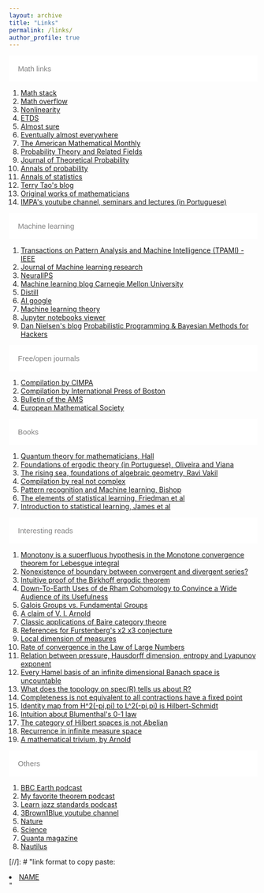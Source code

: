 ```yaml
---
layout: archive
title: "Links"
permalink: /links/
author_profile: true
---
```



<html>
<head>
<meta name="viewport" content="width=device-width, initial-scale=1">
<style>
.collapsible {
  background-color: #ffffff;
  color: grey;
  cursor: pointer;
  padding: 18px;
  width: 100%;
  border: none;
  text-align: left;
  outline: none;
  font-size: 15px;
}

.active, .collapsible:hover {
  background-color:  #cccccc;
}

.content {
  padding: 0 18px;
  display: none;
  overflow: hidden;
  background-color: #ffffff;
}
</style>
</head>
<body>


<button type="button" class="collapsible">Math links</button>
<div class="content">
<ol>
<li> <a href="https://math.stackexchange.com">Math stack</a> </li>
<li> <a href="https://mathoverflow.net">Math overflow</a> </li>
<li> <a href="https://iopscience.iop.org/journal/0951-7715">Nonlinearity</a> </li>
<li> <a href="https://mc.manuscriptcentral.com/etds">ETDS</a> </li>
<li> <a href="https://almostsure.wordpress.com">Almost sure</a> </li>
<li> <a href="https://eventuallyalmosteverywhere.wordpress.com">Eventually almost everywhere</a> </li>
<li> <a href="https://www.maa.org">The American Mathematical Monthly</a> </li>
<li> <a href="https://www.springer.com/journal/440">Probability Theory and Related Fields</a> </li>
<li> <a href="https://www.springer.com/journal/10959">Journal of Theoretical Probability</a> </li>
<li> <a href="https://imstat.org/journals-and-publications/annals-of-probability/">Annals of probability</a> </li>
<li> <a href="https://imstat.org/journals-and-publications/annals-of-statistics/">Annals of statistics</a> </li>
<li> <a href="https://terrytao.wordpress.com">Terry Tao's blog</a> </li>
<li> <a href="https://math.stackexchange.com/questions/225139/original-works-of-great-mathematicians">Original works of mathematicians</a> </li>
<li> <a href="https://www.youtube.com/user/impabr">IMPA's youtube channel, seminars and lectures (in Portuguese)</a></li>
</ol>
</div>

<button type="button" class="collapsible">Machine learning</button>
<div class="content">
<ol>
<li> <a href="https://www.computer.org/csdl/journal/tp">Transactions on Pattern Analysis and Machine Intelligence (TPAMI) - IEEE</a> </li>
<li> <a href="http://www.jmlr.org">Journal of Machine learning research</a> </li>
<li> <a href="https://nips.cc">NeuralIPS</a> </li>
<li> <a href="https://blog.ml.cmu.edu/?utm_source=towardsai.net&utm_medium=referral&utm_campaign=marketing&utm_term=machine-learning-blog&utm_content=best-machine-learning-blogs-to-follow">Machine learning blog Carnegie Mellon University</a> </li>
<li> <a href="https://distill.pub/?utm_source=towardsai.net&utm_medium=referral&utm_campaign=marketing&utm_term=machine-learning-blog&utm_content=best-machine-learning-blogs-to-follow">Distill</a> </li>
<li> <a href="https://ai.googleblog.com/search/label/Machine%20Learning?utm_source=towardsai.net&utm_medium=referral&utm_campaign=marketing&utm_term=machine-learning-blog&utm_content=best-machine-learning-blogs-to-follow">AI google</a> </li>
<li> <a href="https://hunch.net/?utm_source=towardsai.net&utm_medium=referral&utm_campaign=marketing&utm_term=machine-learning-blog&utm_content=best-machine-learning-blogs-to-follow">Machine learning theory</a> </li>
<li> <a href="https://nbviewer.jupyter.org">Jupyter notebooks viewer</a> </li>
<li> <a href="https://saattrupdan.github.io">Dan Nielsen's blog</a></li?
<li> <a href="https://camdavidsonpilon.github.io/Probabilistic-Programming-and-Bayesian-Methods-for-Hackers/">Probabilistic Programming & Bayesian Methods for Hackers</a> </li>
</ol>
</div>

<button type="button" class="collapsible">Free/open journals</button>
<div class="content">
<ol>
<li> <a href="https://www.cimpa.info/en/node/62">Compilation by CIMPA</a> </li>
<li> <a href="https://intlpress.com/site/pub/pages/journals/_home/contentonline/index.php">Compilation by International Press of Boston</a> </li>
<li> <a href="https://www.ams.org/publications/journals/journalsframework/bull">Bulletin of the AMS</a> </li>
<li> <a href="https://www.ems-ph.org/journals/show_issue.php?issn=1435-9855&vol=22&iss=9">European Mathematical Society</a> </li>
</ol>
</div>


<button type="button" class="collapsible">Books</button>
<div class="content">
<ol>
<li> <a href="http://staff.ustc.edu.cn/~shmj/Reference/GTM267%20Quantum%20Theory%20for%20Mathematicians.pdf">Quantum theory for mathematicians, Hall</a> </li>
<li> <a href="http://w3.impa.br/~viana/out/OV3.pdf">Foundations of ergodic theory (in Portuguese), Oliveira and Viana</a> </li>
<li> <a href="http://math.stanford.edu/~vakil/216blog/FOAGnov1817public.pdf">The rising sea, foundations of algebraic geometry, Ravi Vakil</a> </li>
<li> <a href="https://realnotcomplex.com">Compilation by real not complex</a> </li>
<li> <a href="http://users.isr.ist.utl.pt/~wurmd/Livros/school/Bishop%20-%20Pattern%20Recognition%20And%20Machine%20Learning%20-%20Springer%20%202006.pdf">Pattern recognition and Machine learning, Bishop</a></li>
<li> <a href="https://web.stanford.edu/~hastie/Papers/ESLII.pdf">The elements of statistical learning, Friedman et al</a></li>
<li> <a href="http://faculty.marshall.usc.edu/gareth-james/ISL/">Introduction to statistical learning, James et al</a></li>
</ol>
</div>


<button type="button" class="collapsible">Interesting reads</button>
<div class="content">
<ol>
<li> <a href="https://mathoverflow.net/questions/296312/do-you-know-important-theorems-that-remain-unknown/296540#296540">Monotony is a superfluous hypothesis in the Monotone convergence theorem for Lebesgue integral</a> </li>
<li> <a href="https://mathoverflow.net/questions/49415/nonexistence-of-boundary-between-convergent-and-divergent-series">Nonexistence of boundary between convergent and divergent series?</a> </li>
<li> <a href="https://mathoverflow.net/questions/28997/does-anyone-know-an-intuitive-proof-of-the-birkhoff-ergodic-theorem">Intuitive proof of the Birkhoff ergodic theorem</a> </li>
<li> <a href="https://mathoverflow.net/questions/57025/down-to-earth-uses-of-de-rham-cohomology-to-convince-a-wide-audience-of-its-usef">Down-To-Earth Uses of de Rham Cohomology to Convince a Wide Audience of its Usefulness</a> </li>
<li> <a href="https://mathoverflow.net/questions/546/galois-groups-vs-fundamental-groups">Galois Groups vs. Fundamental Groups</a> </li>
<li> <a href="https://mathoverflow.net/questions/20696/a-question-regarding-a-claim-of-v-i-arnold">A claim of V. I. Arnold</a> </li>
<li> <a href="https://mathoverflow.net/questions/129666/classic-applications-of-baire-category-theorem">Classic applications of Baire category theore</a> </li>
<li> <a href="https://mathoverflow.net/questions/161517/furstenberg-times-2-times-3-conjecture-bibliography">References for Furstenberg's x2 x3 conjecture</a> </li>
<li> <a href="https://mathoverflow.net/questions/65463/hausdorff-dimension-for-invariant-measure">Local dimension of measures</a> </li>
<li> <a href="https://mathoverflow.net/questions/203044/rate-of-convergence-in-the-law-of-large-numbers">Rate of convergence in the Law of Large Numbers</a> </li>
<li> <a href="https://mathoverflow.net/questions/34415/relation-between-hausdorff-dimension-and-bowens-equation">Relation between pressure, Hausdorff dimension, entropy and Lyapunov exponent</a> </li>
<li> <a href="https://math.stackexchange.com/questions/217516/let-x-be-an-infinite-dimensional-banach-space-prove-that-every-hamel-basis-of">Every Hamel basis of an infinite dimensional Banach space is uncountable</a> </li>
<li> <a href="R">What does the topology on spec(R) tells us about R?</a> </li>
<li> <a href="https://math.stackexchange.com/questions/67490/contraction-mapping-in-an-incomplete-metric-space">Completeness is not equivalent to all contractions have a fixed point</a> </li>
<li> <a href="-pi,pi">Identity map from H^2(-pi,pi) to L^2(-pi,pi) is Hilbert-Schmidt</a> </li>
<li> <a href="https://math.stackexchange.com/questions/1374673/intuition-about-blumenthals-0-1-law">Intuition about Blumenthal's 0-1 law</a> </li>
<li> <a href="https://math.stackexchange.com/questions/1187211/why-is-the-additive-category-of-hilbert-spaces-not-abelian">The category of Hilbert spaces is not Abelian</a> </li>
<li> <a href="https://math.stackexchange.com/questions/1945447/poincaré-recurrence-but-infinite-measure">Recurrence in infinite measure space</a> </li>
<li> <a href="https://pdfs.semanticscholar.org/3371/3f25ed3124c7189d8166cd0d6ed451ef1511.pdf">A mathematical trivium, by Arnold</a></li> 
</ol>
</div>

<button type="button" class="collapsible">Others</button>
<div class="content">
<ol>
<li> <a href="https://open.spotify.com/show/7I1Iv7SlYzNBAhZdGvajYJ?si=O4JjUnW9SP60azZCMbsxvw">BBC Earth podcast</a> </li>
<li> <a href="https://open.spotify.com/show/2EMAnkCN5YE6Rm5GXhz7yn?si=EO-wdPAPQWKz3d4xh2Bdhw">My favorite theorem podcast</a> </li>
<li> <a href="https://open.spotify.com/show/64jcyR7JAymM1aCD5MzTy0?si=Hu4nvBA_SsmZP25vNq4RQA">Learn jazz standards podcast</a> </li>
<li> <a href="https://www.youtube.com/channel/UCYO_jab_esuFRV4b17AJtAw">3Brown1Blue youtube channel</a> </li>
<li> <a href="https://www.nature.com">Nature</a></li>
<li> <a href="https://www.sciencemag.org">Science</a></li>
<li> <a href="https://www.quantamagazine.org">Quanta magazine</a></li>
<li> <a href="http://nautil.us">Nautilus</a></li>
</ol>
</div>


<script>
var coll = document.getElementsByClassName("collapsible");
var i;

for (i = 0; i < coll.length; i++) {
  coll[i].addEventListener("click", function() {
    this.classList.toggle("active");
    var content = this.nextElementSibling;
    if (content.style.display === "block") {
      content.style.display = "none";
    } else {
      content.style.display = "block";
    }
  });
}
</script>

</body>
</html>






[//]: # "link format to copy paste:   <li> <a href="URL">NAME</a></li>      "
